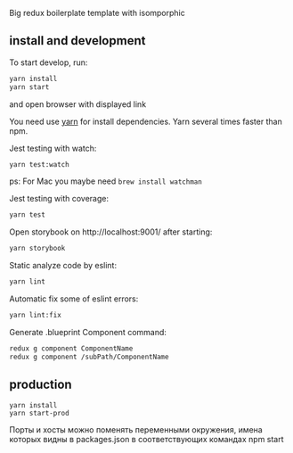 Big redux boilerplate template with isomporphic

## install and development
To start develop, run:
```bash
yarn install
yarn start
```
and open browser with displayed link

You need use [yarn](https://github.com/yarnpkg/yarn) for install dependencies. Yarn several times faster than npm.

Jest testing with watch:
```bash
yarn test:watch
```
ps: For Mac you maybe need `brew install watchman`

Jest testing with coverage:
```bash
yarn test
```

Open storybook on http://localhost:9001/ after starting:
```bash
yarn storybook
```

Static analyze code by eslint:
```bash
yarn lint
```

Automatic fix some of eslint errors:
```bash
yarn lint:fix
```

Generate .blueprint Component command:
```bash
redux g component ComponentName
redux g component /subPath/ComponentName
```


## production
```
yarn install
yarn start-prod
```

Порты и хосты можно поменять переменными окружения, имена которых видны в packages.json в соответствующих командах npm start



